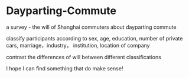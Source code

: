 # Dayparting-Commute
a survey - the will of Shanghai commuters about dayparting commute

classify participants according to sex, age, education, number of private cars, marriage，industry， institution, location of company 

contrast the differences of will between different classifications 

I hope I can find something that do make sense!
